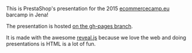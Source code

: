 This is PrestaShop's presentation for the 2015 [ecommercecamp.eu](ecommerce-camp.eu) barcamp in Jena!

The presentation is hosted [on the gh-pages branch](http://djfm.github.io/ecommercecamp.eu).

It is made with the awesome [reveal.js](https://github.com/hakimel/reveal.js/) because we love the web and doing presentations is HTML is a lot of fun.
